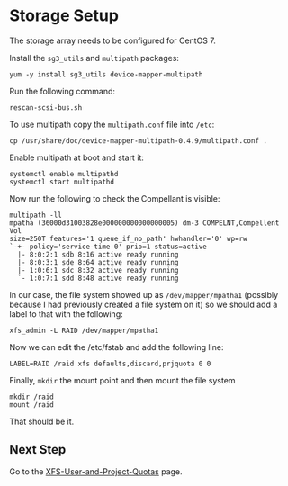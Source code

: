 # Storage Setup

The storage array needs to be configured for CentOS 7.

Install the `sg3_utils` and `multipath` packages:

    yum -y install sg3_utils device-mapper-multipath

Run the following command:

    rescan-scsi-bus.sh

To use multipath copy the `multipath.conf` file into `/etc`:

    cp /usr/share/doc/device-mapper-multipath-0.4.9/multipath.conf .

Enable multipath at boot and start it:

    systemctl enable multipathd
    systemctl start multipathd

Now run the following to check the Compellant is visible:

    multipath -ll
    mpatha (36000d31003828e000000000000000005) dm-3 COMPELNT,Compellent Vol
    size=250T features='1 queue_if_no_path' hwhandler='0' wp=rw
    `-+- policy='service-time 0' prio=1 status=active
      |- 8:0:2:1 sdb 8:16 active ready running
      |- 8:0:3:1 sde 8:64 active ready running
      |- 1:0:6:1 sdc 8:32 active ready running
      `- 1:0:7:1 sdd 8:48 active ready running

In our case, the file system showed up as `/dev/mapper/mpatha1` (possibly because I had previously created a file system on it) so we should add a label to that with the following:

    xfs_admin -L RAID /dev/mapper/mpatha1

Now we can edit the /etc/fstab and add the following line:

    LABEL=RAID /raid xfs defaults,discard,prjquota 0 0

Finally, `mkdir` the mount point and then mount the file system

    mkdir /raid
    mount /raid

That should be it.

## Next Step

Go to the [XFS-User-and-Project-Quotas](XFS-User-and-Project-Quotas.md) page.
